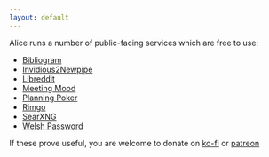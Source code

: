 ```yaml
---
layout: default
---
```


Alice runs a number of public-facing services which are free to use:

* [Bibliogram](https://bibliogram.wheresalice.info)
* [Invidious2Newpipe](https://invidious2newpipe.wheresalice.info/)
* [Libreddit](https://libreddit.wheresalice.info)
* [Meeting Mood](https://meeting-mood.wheresalice.info/)
* [Planning Poker](https://hatjitsu.wheresalice.info/)
* [Rimgo](https://rimgo.wheresalice.info)
* [SearXNG](https://searx.wheresalice.info)
* [Welsh Password](https://welshpassword.wheresalice.info/)

If these prove useful, you are welcome to donate on [ko-fi](https://ko-fi.com/wheresalice) or [patreon](https://www.patreon.com/wheresalice)
